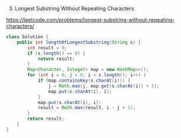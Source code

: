 3. Longest Substring Without Repeating Characters

https://leetcode.com/problems/longest-substring-without-repeating-characters/

```Java
class Solution {
    public int lengthOfLongestSubstring(String s) {
        int result = 0;
        if (s.length() == 0) {
            return result;
        }
        Map<Character, Integer> map = new HashMap<>();
        for (int i = 0, j = 0; i < s.length(); i++) {
            if (map.containsKey(s.charAt(i))) {
                j = Math.max(j, map.get(s.charAt(i)) + 1);
                map.put(s.charAt(i), i);
            }
            map.put(s.charAt(i), i);
            result = Math.max(result, i - j + 1);
        }
        return result;
    }
}
```